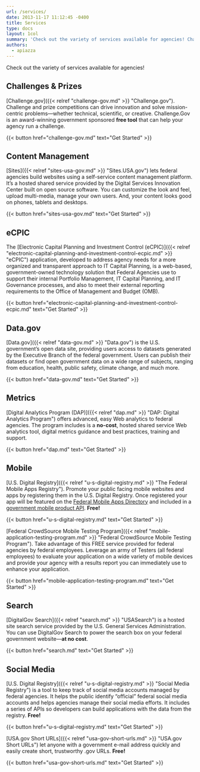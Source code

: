 ```yaml
---
url: /services/
date: 2013-11-17 11:12:45 -0400
title: Services
type: docs
layout: 1col
summary: 'Check out the variety of services available for agencies! Challenges & Prizes Challenge.gov. Challenge and prize competitions can drive innovation and solve mission-centric problems&mdash;whether technical, scientific, or creative. Challenge.Gov is an award-winning government sponsored free tool that can help your agency run a challenge. Get Started Content Management Sites lets federal agencies build websites using a'
authors:
  - apiazza
---
```


Check out the variety of services available for agencies!

## Challenges & Prizes

[Challenge.gov]({{< relref "challenge-gov.md" >}} "Challenge.gov"). Challenge and prize competitions can drive innovation and solve mission-centric problems—whether technical, scientific, or creative. Challenge.Gov is an award-winning government sponsored **free tool** that can help your agency run a challenge.

{{< button href="challenge-gov.md" text="Get Started" >}}

## Content Management

[Sites]({{< relref "sites-usa-gov.md" >}} "Sites.USA.gov") lets federal agencies build websites using a self-service content management platform. It’s a hosted shared service provided by the Digital Services Innovation Center built on open source software. You can customize the look and feel, upload multi-media, manage your own users. And, your content looks good on phones, tablets and desktops.

{{< button href="sites-usa-gov.md" text="Get Started" >}}

## eCPIC

The [Electronic Capital Planning and Investment Control (eCPIC)]({{< relref "electronic-capital-planning-and-investment-control-ecpic.md" >}} "eCPIC") application, developed to address agency needs for a more organized and transparent approach to IT Capital Planning, is a web-based, government-owned technology solution that Federal Agencies use to support their internal Portfolio Management, IT Capital Planning, and IT Governance processes, and also to meet their external reporting requirements to the Office of Management and Budget (OMB).

{{< button href="electronic-capital-planning-and-investment-control-ecpic.md" text="Get Started" >}}

## Data.gov

[Data.gov]({{< relref "data-gov.md" >}} "Data.gov") is the U.S. government’s open data site, providing users access to datasets generated by the Executive Branch of the federal government. Users can publish their datasets or find open government data on a wide range of subjects, ranging from education, health, public safety, climate change, and much more.

{{< button href="data-gov.md" text="Get Started" >}}

## Metrics

[Digital Analytics Program (DAP)]({{< relref "dap.md" >}} "DAP: Digital Analytics Program") offers advanced, easy Web analytics to federal agencies. The program includes is a **no-cost**, hosted shared service Web analytics tool, digital metrics guidance and best practices, training and support.

{{< button href="dap.md" text="Get Started" >}}

## Mobile

[U.S. Digital Registry]({{< relref "u-s-digital-registry.md" >}} "The Federal Mobile Apps Registry"). Promote your public facing mobile websites and apps by registering them in the U.S. Digital Registry. Once registered your app will be featured on the [Federal Mobile Apps Directory](http://www.usa.gov/mobileapps.shtml) and included in a [government mobile product API](https://socialmobileregistry.digitalgov.gov/#swagger-api-docs). **Free!**

{{< button href="u-s-digital-registry.md" text="Get Started" >}}

[Federal CrowdSource Mobile Testing Program]({{< relref "mobile-application-testing-program.md" >}} "Federal CrowdSource Mobile Testing Program"). Take advantage of this FREE service provided for federal agencies by federal employees. Leverage an army of Testers (all federal employees) to evaluate your application on a wide variety of mobile devices and provide your agency with a results report you can immediately use to enhance your application.

{{< button href="mobile-application-testing-program.md" text="Get Started" >}}

## Search

[DigitalGov Search]({{< relref "search.md" >}} "USASearch") is a hosted site search service provided by the U.S. General Services Administration. You can use DigitalGov Search to power the search box on your federal government website—**at no cost**.

{{< button href="search.md" text="Get Started" >}}

## Social Media

[U.S. Digital Registry]({{< relref "u-s-digital-registry.md" >}} "Social Media Registry") is a tool to keep track of social media accounts managed by federal agencies. It helps the public identify “official” federal social media accounts and helps agencies manage their social media efforts. It includes a series of APIs so developers can build applications with the data from the registry. **Free!**

{{< button href="u-s-digital-registry.md" text="Get Started" >}}

[USA.gov Short URLs]({{< relref "usa-gov-short-urls.md" >}} "USA.gov Short URLs") let anyone with a government e-mail address quickly and easily create short, trustworthy .gov URLs. **Free!**

{{< button href="usa-gov-short-urls.md" text="Get Started" >}}
